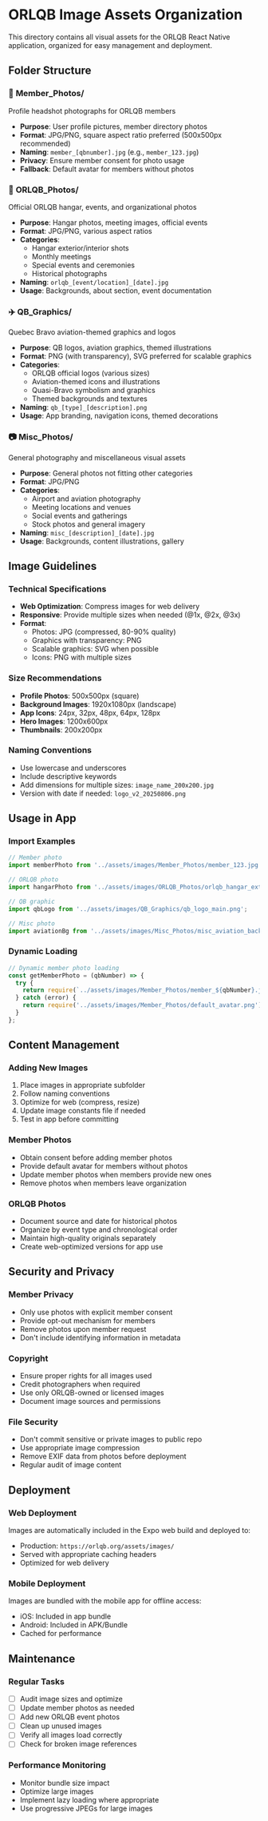 # ORLQB Image Assets Organization

This directory contains all visual assets for the ORLQB React Native application, organized for easy management and deployment.

## Folder Structure

### 📸 **Member_Photos/**
Profile headshot photographs for ORLQB members
- **Purpose**: User profile pictures, member directory photos
- **Format**: JPG/PNG, square aspect ratio preferred (500x500px recommended)
- **Naming**: `member_[qbnumber].jpg` (e.g., `member_123.jpg`)
- **Privacy**: Ensure member consent for photo usage
- **Fallback**: Default avatar for members without photos

### 🏢 **ORLQB_Photos/**
Official ORLQB hangar, events, and organizational photos
- **Purpose**: Hangar photos, meeting images, official events
- **Format**: JPG/PNG, various aspect ratios
- **Categories**:
  - Hangar exterior/interior shots
  - Monthly meetings
  - Special events and ceremonies
  - Historical photographs
- **Naming**: `orlqb_[event/location]_[date].jpg`
- **Usage**: Backgrounds, about section, event documentation

### ✈️ **QB_Graphics/**
Quebec Bravo aviation-themed graphics and logos
- **Purpose**: QB logos, aviation graphics, themed illustrations
- **Format**: PNG (with transparency), SVG preferred for scalable graphics
- **Categories**:
  - ORLQB official logos (various sizes)
  - Aviation-themed icons and illustrations
  - Quasi-Bravo symbolism and graphics
  - Themed backgrounds and textures
- **Naming**: `qb_[type]_[description].png`
- **Usage**: App branding, navigation icons, themed decorations

### 📷 **Misc_Photos/**
General photography and miscellaneous visual assets
- **Purpose**: General photos not fitting other categories
- **Format**: JPG/PNG
- **Categories**:
  - Airport and aviation photography
  - Meeting locations and venues
  - Social events and gatherings
  - Stock photos and general imagery
- **Naming**: `misc_[description]_[date].jpg`
- **Usage**: Backgrounds, content illustrations, gallery

## Image Guidelines

### Technical Specifications
- **Web Optimization**: Compress images for web delivery
- **Responsive**: Provide multiple sizes when needed (@1x, @2x, @3x)
- **Format**: 
  - Photos: JPG (compressed, 80-90% quality)
  - Graphics with transparency: PNG
  - Scalable graphics: SVG when possible
  - Icons: PNG with multiple sizes

### Size Recommendations
- **Profile Photos**: 500x500px (square)
- **Background Images**: 1920x1080px (landscape)
- **App Icons**: 24px, 32px, 48px, 64px, 128px
- **Hero Images**: 1200x600px
- **Thumbnails**: 200x200px

### Naming Conventions
- Use lowercase and underscores
- Include descriptive keywords
- Add dimensions for multiple sizes: `image_name_200x200.jpg`
- Version with date if needed: `logo_v2_20250806.png`

## Usage in App

### Import Examples
```javascript
// Member photo
import memberPhoto from '../assets/images/Member_Photos/member_123.jpg';

// ORLQB photo
import hangarPhoto from '../assets/images/ORLQB_Photos/orlqb_hangar_exterior_2025.jpg';

// QB graphic
import qbLogo from '../assets/images/QB_Graphics/qb_logo_main.png';

// Misc photo
import aviationBg from '../assets/images/Misc_Photos/misc_aviation_background.jpg';
```

### Dynamic Loading
```javascript
// Dynamic member photo loading
const getMemberPhoto = (qbNumber) => {
  try {
    return require(`../assets/images/Member_Photos/member_${qbNumber}.jpg`);
  } catch (error) {
    return require('../assets/images/Member_Photos/default_avatar.png');
  }
};
```

## Content Management

### Adding New Images
1. Place images in appropriate subfolder
2. Follow naming conventions
3. Optimize for web (compress, resize)
4. Update image constants file if needed
5. Test in app before committing

### Member Photos
- Obtain consent before adding member photos
- Provide default avatar for members without photos
- Update member photos when members provide new ones
- Remove photos when members leave organization

### ORLQB Photos
- Document source and date for historical photos
- Organize by event type and chronological order
- Maintain high-quality originals separately
- Create web-optimized versions for app use

## Security and Privacy

### Member Privacy
- Only use photos with explicit member consent
- Provide opt-out mechanism for members
- Remove photos upon member request
- Don't include identifying information in metadata

### Copyright
- Ensure proper rights for all images used
- Credit photographers when required
- Use only ORLQB-owned or licensed images
- Document image sources and permissions

### File Security
- Don't commit sensitive or private images to public repo
- Use appropriate image compression
- Remove EXIF data from photos before deployment
- Regular audit of image content

## Deployment

### Web Deployment
Images are automatically included in the Expo web build and deployed to:
- Production: `https://orlqb.org/assets/images/`
- Served with appropriate caching headers
- Optimized for web delivery

### Mobile Deployment
Images are bundled with the mobile app for offline access:
- iOS: Included in app bundle
- Android: Included in APK/Bundle
- Cached for performance

## Maintenance

### Regular Tasks
- [ ] Audit image sizes and optimize
- [ ] Update member photos as needed
- [ ] Add new ORLQB event photos
- [ ] Clean up unused images
- [ ] Verify all images load correctly
- [ ] Check for broken image references

### Performance Monitoring
- Monitor bundle size impact
- Optimize large images
- Implement lazy loading where appropriate
- Use progressive JPEGs for large images